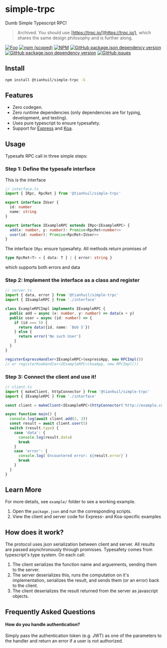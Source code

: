 # simple-trpc
Dumb Simple Typescript RPC!

> Archived.  You should use [https://trpc.io/](https://trpc.io/), which shares the same design philosophy and is further along.

[![Foo](https://github.com/tianhuil/simple-trpc/workflows/Node.js%20CI/badge.svg)](https://github.com/tianhuil/simple-trpc/actions?query=workflow%3A%22Node.js+CI%22)
[![npm (scoped)](https://img.shields.io/npm/v/@tianhuil/simple-trpc.svg)](https://www.npmjs.com/package/@tianhuil/simple-trpc)
[![NPM](https://img.shields.io/npm/l/@tianhuil/simple-trpc.svg)](https://www.npmjs.com/package/@tianhuil/simple-trpc)
[![GitHub package.json dependency version](https://img.shields.io/github/package-json/dependency-version/tianhuil/simple-trpc/dev/@babel/preset-typescript.svg)](https://github.com/tianhuil/simple-trpc/blob/master/package.json)
[![GitHub package.json dependency version](https://img.shields.io/github/package-json/dependency-version/tianhuil/simple-trpc/dev/typescript.svg)](https://github.com/tianhuil/simple-trpc/blob/master/package.json)
[![GitHub issues](https://img.shields.io/github/issues/tianhuil/simple-trpc.svg)](https://github.com/tianhuil/simple-trpc/issues)

## Install
```bash
npm install @tianhuil/simple-trpc -S
```

## Features
- Zero codegen.
- Zero runtime dependencies (only dependencies are for typing, development, and testing).
- Uses pure typescript to ensure typesafety.
- Support for [Express](https://expressjs.com/) and [Koa](https://koajs.com/).

## Usage
Typesafe RPC call in three simple steps:

### Step 1: Define the typesafe interface
This is the interface
```ts
// interface.ts
import { IRpc, RpcRet } from '@tianhuil/simple-trpc'

export interface IUser {
  id: number
  name: string
}

export interface IExampleRPC extends IRpc<IExampleRPC> {
  add(x: number, y: number): Promise<RpcRet<number>>
  user(id: number): Promise<RpcRet<IUser>>
}
```

The interface `IRpc` ensure typesafety.  All methods return promises of
```ts
type RpcRet<T> = { data: T } | { error: string }
```
which supports both errors and data


### Step 2: Implement the interface as a class and register
```ts
// server.ts
import { data, error } from '@tianhuil/simple-trpc'
import { IExampleRPC } from './interface'

class ExampleRPCImpl implements IExampleRPC {
  public add = async (x: number, y: number) => data(x + y)
  public user = async (id: number) => {
    if (id === 5) {
      return data({id, name: `Bob 5`})
    } else {
      return error('No such User')
    }
  }
}

registerExpressHandler<IExampleRPC>(expressApp, new RPCImpl())
// or registerKoaHandler<IExampleRPC>(koaApp, new RPCImpl())
```

### Step 3: Connect the client and use it!
```ts
// client.ts
import { makeClient, httpConnector } from '@tianhuil/simple-trpc'
import { IExampleRPC } from './interface'

const client = makeClient<IExampleRPC>(httpConnector('http://example.com'))

async function main() {
  console.log(await client.add(2, 3))
  const result = await client.user(5)
  switch (result.type) {
    case 'data': {
      console.log(result.data)
      break
    }
    case 'error': {
      console.log(`Encountered error: ${result.error}`)
      break
    }
  }
}
```

## Learn More
For more details, see `example/` folder to see a working example.

1. Open the `package.json` and run the corresponding scripts.
2. View the client and server code for Express- and Koa-specific examples

## How does it work?
The protocol uses json serialization between client and server.  All results are passed asynchronously through promisses.  Typesafety comes from typescript's type system.  On each call:

1. The client serializes the function name and arguements, sending them to the server.
2. The server deserializes this, runs the computation on it's implementation, serializes the result, and sends them (or an error) back to the client.
3. The client deserializes the result returned from the server as javascript objects.

## Frequently Asked Questions
#### How do you handle authentication?
Simply pass the authentication token (e.g. JWT) as one of the parameters to the handler and return an error if a user is not authorized.
